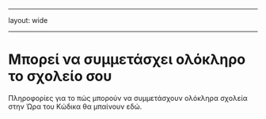 * * *

layout: wide

* * *

# Μπορεί να συμμετάσχει ολόκληρο το σχολείο σου

Πληροφορίες για το πώς μπορούν να συμμετάσχουν ολόκληρα σχολεία στην Ώρα του Κώδικα θα μπαίνουν εδώ.